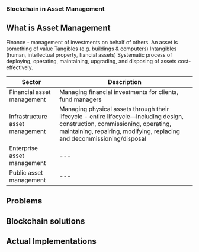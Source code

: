 ### Blockchain in Asset Management

## What is Asset Management

Finance - management of investments on behalf of others.
An asset is something of value
Tangibles (e.g. buildings & computers)
Intangibles (human, intellectual property, fiancial assets)
Systematic process of deploying, operating, maintaining, upgrading, and disposing of assets cost-effectively.

| Sector | Description |
| --- | --- |
| Financial asset management | Managing financial investments for clients, fund managers |
| Infrastructure asset management | Managing physical assets through their lifecycle - entire lifecycle—including design, construction, commissioning, operating, maintaining, repairing, modifying, replacing and decommissioning/disposal |
| Enterprise asset management | --- |
| Public asset management | --- |

## Problems


## Blockchain solutions


## Actual Implementations


###
